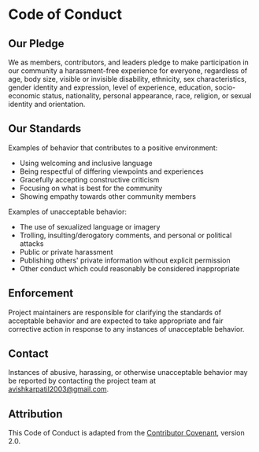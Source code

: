 # Code of Conduct

## Our Pledge

We as members, contributors, and leaders pledge to make participation in our community a harassment-free experience for everyone, regardless of age, body size, visible or invisible disability, ethnicity, sex characteristics, gender identity and expression, level of experience, education, socio-economic status, nationality, personal appearance, race, religion, or sexual identity and orientation.

## Our Standards

Examples of behavior that contributes to a positive environment:
- Using welcoming and inclusive language
- Being respectful of differing viewpoints and experiences
- Gracefully accepting constructive criticism
- Focusing on what is best for the community
- Showing empathy towards other community members

Examples of unacceptable behavior:
- The use of sexualized language or imagery
- Trolling, insulting/derogatory comments, and personal or political attacks
- Public or private harassment
- Publishing others' private information without explicit permission
- Other conduct which could reasonably be considered inappropriate

## Enforcement

Project maintainers are responsible for clarifying the standards of acceptable behavior and are expected to take appropriate and fair corrective action in response to any instances of unacceptable behavior.

## Contact

Instances of abusive, harassing, or otherwise unacceptable behavior may be reported by contacting the project team at avishkarpatil2003@gmail.com.

## Attribution

This Code of Conduct is adapted from the [Contributor Covenant](https://www.contributor-covenant.org), version 2.0.
